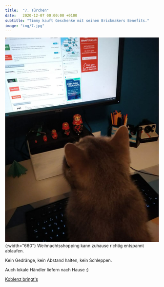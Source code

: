 ```yaml
---
title:  "7. Türchen"
date:   2020-12-07 00:00:00 +0100
subtitle: "Timmy kauft Geschenke mit seinen Brickmakers Benefits."
image: "img/7.jpg"
---
```


![Timmy](../img/7.jpg){:width="660"}
Weihnachtsshopping kann zuhause richtig entspannt ablaufen.

Kein Gedränge, kein Abstand halten, kein Schleppen.

Auch lokale Händler liefern nach Hause :)

[Koblenz bringt's](https://koblenz-bringts.de/)